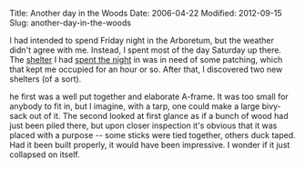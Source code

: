 Title: Another day in the Woods
Date: 2006-04-22
Modified: 2012-09-15
Slug: another-day-in-the-woods

I had intended to spend Friday night in the Arboretum, but the weather didn't agree with me. Instead, I spent most of the day Saturday up there.
The <a href="http://www.flickr.com/photos/pigmonkey/1882114338/">shelter</a> I had <a href="http://www.pig-monkey.com/2006/03/04/escape/" >spent the night</a> in was in need of some patching, which that kept me occupied for an hour or so. After that, I discovered two new shelters (of a sort).

he first was a well put together and elaborate A-frame. It was too small for anybody to fit in, but I imagine, with a tarp, one could make a large bivy-sack out of it. The second looked at first glance as if a bunch of wood had just been piled there, but upon closer inspection it's obvious that it was placed with a purpose -- some sticks were tied together, others duck taped. Had it been built properly, it would have been impressive. I wonder if it just collapsed on itself.

